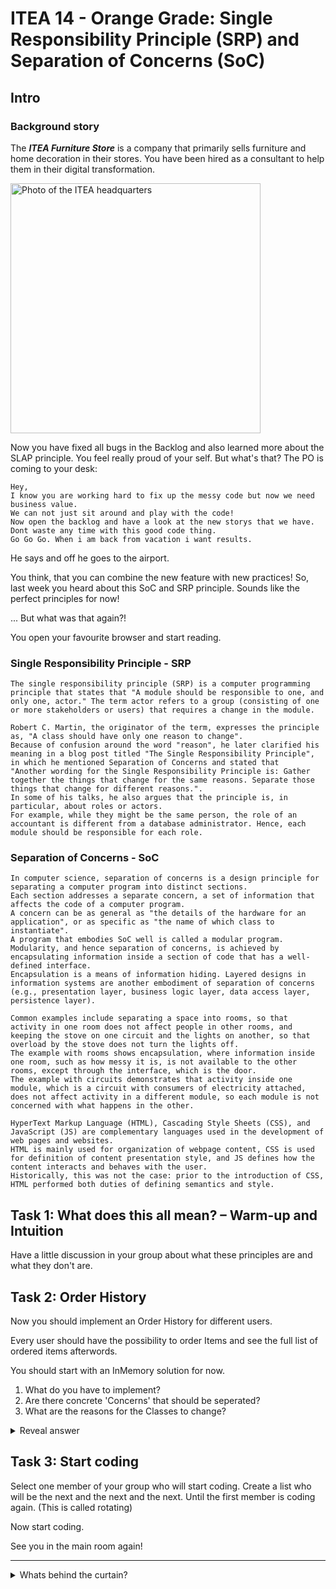# ITEA 14 - Orange Grade: Single Responsibility Principle (SRP) and Separation of Concerns (SoC)

## Intro

### Background story

The ***ITEA Furniture Store*** is a company that primarily sells furniture
and home decoration in their stores. You have been hired as a consultant to
help them in their digital transformation.

<img src="assets/images/ITEA.jpg" width="400" alt="Photo of the ITEA headquarters" />

Now you have fixed all bugs in the Backlog and also learned more about the SLAP principle.
You feel really proud of your self. But what's that? The PO is coming to your desk:
``` 
Hey,
I know you are working hard to fix up the messy code but now we need business value.
We can not just sit around and play with the code! 
Now open the backlog and have a look at the new storys that we have.
Dont waste any time with this good code thing.
Go Go Go. When i am back from vacation i want results.
```
He says and off he goes to the airport.

You think, that you can combine the new feature with new practices!
So, last week you heard about this SoC and SRP principle. Sounds like the perfect principles for now!

... But what was that again?!

You open your favourite browser and start reading.

### Single Responsibility Principle - SRP

```
The single responsibility principle (SRP) is a computer programming principle that states that "A module should be responsible to one, and only one, actor." The term actor refers to a group (consisting of one or more stakeholders or users) that requires a change in the module.

Robert C. Martin, the originator of the term, expresses the principle as, "A class should have only one reason to change".
Because of confusion around the word "reason", he later clarified his meaning in a blog post titled "The Single Responsibility Principle", in which he mentioned Separation of Concerns and stated that 
"Another wording for the Single Responsibility Principle is: Gather together the things that change for the same reasons. Separate those things that change for different reasons.".
In some of his talks, he also argues that the principle is, in particular, about roles or actors.
For example, while they might be the same person, the role of an accountant is different from a database administrator. Hence, each module should be responsible for each role.

```

### Separation of Concerns - SoC
 
````
In computer science, separation of concerns is a design principle for separating a computer program into distinct sections.
Each section addresses a separate concern, a set of information that affects the code of a computer program.
A concern can be as general as "the details of the hardware for an application", or as specific as "the name of which class to instantiate".
A program that embodies SoC well is called a modular program. Modularity, and hence separation of concerns, is achieved by encapsulating information inside a section of code that has a well-defined interface.
Encapsulation is a means of information hiding. Layered designs in information systems are another embodiment of separation of concerns (e.g., presentation layer, business logic layer, data access layer, persistence layer).

Common examples include separating a space into rooms, so that activity in one room does not affect people in other rooms, and keeping the stove on one circuit and the lights on another, so that overload by the stove does not turn the lights off.
The example with rooms shows encapsulation, where information inside one room, such as how messy it is, is not available to the other rooms, except through the interface, which is the door.
The example with circuits demonstrates that activity inside one module, which is a circuit with consumers of electricity attached, does not affect activity in a different module, so each module is not concerned with what happens in the other.

HyperText Markup Language (HTML), Cascading Style Sheets (CSS), and JavaScript (JS) are complementary languages used in the development of web pages and websites.
HTML is mainly used for organization of webpage content, CSS is used for definition of content presentation style, and JS defines how the content interacts and behaves with the user.
Historically, this was not the case: prior to the introduction of CSS, HTML performed both duties of defining semantics and style. 
````

## Task 1: What does this all mean? – Warm-up and Intuition

Have a little discussion in your group about what these principles are and what they don't are.

## Task 2: Order History

Now you should implement an Order History for different users.

Every user should have the possibility to order Items and see the full list of ordered items afterwords.

You should start with an InMemory solution for now.

1. What do you have to implement?
2. Are there concrete 'Concerns' that should be seperated?
3. What are the reasons for the Classes to change?

<details>
<summary>Reveal answer</summary>

1. What do you have to implement? 
    a) A new Endpoint to add items to the "Order History" and a new Endpoint to get the Order History for a user
    b) A new UseCase
    c) InMemoryRepository for the OrderHistory
2. Are there concrete 'Concerns' that should be seperated?
    a) Controller, Business logic, Persistence
</details>


## Task 3: Start coding

Select one member of your group who will start coding.
Create a list who will be the next and the next and the next. Until the first member is coding again. (This is called rotating)

Now start coding.

See you in the main room again!



----

<details>
<summary>Whats behind the curtain?</summary>

You accidental pressed the wrong button and the application restarts. And all the Order Histories are gone.
Perhaps it would be a good thing to persist this data in a real database...
</details>


